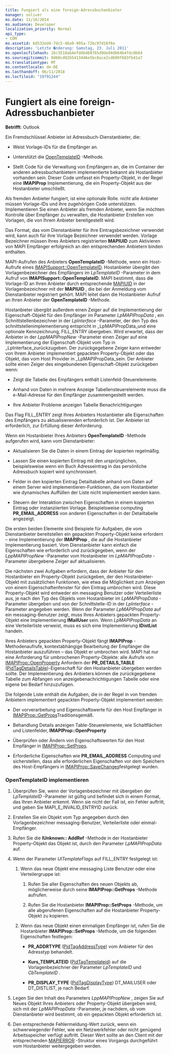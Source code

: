 ```yaml
---
title: Fungiert als eine foreign-Adressbuchanbieter
manager: soliver
ms.date: 11/16/2014
ms.audience: Developer
localization_priority: Normal
api_type:
- COM
ms.assetid: 6d532ed4-7dc5-46a9-995a-72bc97d16f6e
description: 'Letzte �nderung: Samstag, 23. Juli 2011'
ms.openlocfilehash: 16c3518ab4efddbd68765d9de94db64b4fdc0b64
ms.sourcegitcommit: 9d60cd82b5413446e5bc8ace2cd689f683fb41a7
ms.translationtype: MT
ms.contentlocale: de-DE
ms.lasthandoff: 06/11/2018
ms.locfileid: "19791244"
---
```

# <a name="acting-as-a-foreign-address-book-provider"></a>Fungiert als eine foreign-Adressbuchanbieter

**Betrifft**: Outlook 
  
Ein Fremdschlüssel Anbieter ist Adressbuch-Dienstanbieter, die: 
  
- Weist Vorlage-IDs für die Empfänger an.
    
- Unterstützt die [OpenTemplateID](iablogon-opentemplateid.md) -Methode. 
    
- Stellt Code für die Verwaltung von Empfängern an, die im Container der anderen adressbuchanbietern implementierte bekannt als Hostanbieter vorhanden sein. Dieser Code umfasst ein Property-Objekt, in der Regel eine **IMAPIProp** Implementierung, die ein Property-Objekt aus der Hostanbieter umschließt. 
    
Als fremden Anbieter fungiert, ist eine optionale Rolle. nicht alle Anbieter müssen Vorlage-IDs und ihre zugehörigen Code unterstützen. Implementieren Sie einen Anbieter als fremden Anbieter, wenn Sie möchten Kontrolle über Empfänger zu verwalten, die Hostanbieter Erstellen von Vorlagen, die von Ihrem Anbieter bereitgestellt wird. 
  
Das Format, das vom Dienstanbieter für ihre Eintragsbezeichner verwendet wird, kann auch für ihre Vorlage Bezeichner verwendet werden. Vorlage Bezeichner müssen Ihres Anbieters registrierten **MAPIUID** zum Aktivieren von MAPI Empfänger erfolgreich an den entsprechenden Anbietern binden enthalten. 
  
MAPI-Aufrufen des Anbieters **OpenTemplateID** -Methode, wenn ein Host-Aufrufe eines [IMAPISupport::OpenTemplateID](imapisupport-opentemplateid.md). Hostanbieter übergibt den Vorlagenbezeichner des Empfängers im _LpTemplateID_ -Parameter in dem Aufruf von **IMAPISupport::OpenTemplateID**. MAPI bestimmt, dass die Vorlage-ID an Ihren Anbieter durch entsprechende [MAPIUID](mapiuid.md) in der Vorlagenbezeichner mit der **MAPIUID** , die bei der Anmeldung vom Dienstanbieter registriert gehört. MAPI leitet dann die Hostanbieter Aufruf an Ihren Anbieter der **OpenTemplateID** -Methode. 
  
Hostanbieter übergibt außerdem einen Zeiger auf die Implementierung der Eigenschaft-Objekt für den Empfänger im Parameter _LpMAPIPropData_ , ein Schnittstellenbezeichner in der _LpInterface_ -Parameter, der den Typ des schnittstellenimplementierung entspricht in _LpMAPIPropData_und eine optionale Kennzeichnung, FILL_ENTRY übergeben. Wird erwartet, dass der Anbieter in der _LppMAPIPropNew_ -Parameter einen Zeiger auf eine Implementierung der Eigenschaft-Objekt vom Typ in _LpInterface_zurückzugeben. Der zurückgegebene Zeiger kann entweder von Ihrem Anbieter implementiert gepackten Property-Objekt oder das Objekt, das vom Host Provider in _LpMAPIPropData_sein. Der Anbieter sollte einen Zeiger des eingebundenen Eigenschaft-Objekt zurückgeben wenn:
  
- Zeigt die Tabelle des Empfängers enthält Listenfeld-Steuerelemente.
    
- Anhand von Daten in mehrere Anzeige Tabellensteuerelemente muss die e-Mail-Adresse für den Empfänger zusammengestellt werden.
    
- Ihre Anbieter Probleme anzeigen Tabelle Benachrichtigungen
    
Das Flag FILL_ENTRY zeigt Ihres Anbieters Hostanbieter alle Eigenschaften des Empfängers zu aktualisierenden erforderlich ist. Der Anbieter ist erforderlich, zur Erfüllung dieser Anforderung.
  
Wenn ein Hostanbieter Ihres Anbieters **OpenTemplateID** -Methode aufgerufen wird, kann vom Dienstanbieter: 
  
- Aktualisieren Sie die Daten in einem Eintrag der kopierten regelmäßig.
    
- Lassen Sie einen kopierten Eintrag mit den ursprünglichen, beispielsweise wenn ein Buch Adresseintrag in das persönliche Adressbuch kopiert wird synchronisiert.
    
- Felder in den kopierten Eintrag Detailtabelle anhand von Daten auf einem Server wird implementieren-Funktionen, die vom Hostanbieter wie dynamisches Auffüllen der Liste nicht implementiert werden kann.
    
- Steuern der Interaktion zwischen Eigenschaften in einem kopierten Eintrag oder instanziierten Vorlage. Beispielsweise computing **PR_EMAIL_ADDRESS** von anderen Eigenschaften in der Detailtabelle angezeigt. 
    
Die ersten beiden Elemente sind Beispiele für Aufgaben, die vom Dienstanbieter bereitstellen ein gepackten Property-Objekt keine erfordern – eine Implementierung der **IMAPIProp** , die auf die Hostanbieter Implementierung basiert. Vom Dienstanbieter kann einfach die Eigenschaften wie erforderlich und zurückgegeben, wenn der _LppMAPIPropNew_ -Parameter vom Hostanbieter im _LpMAPIPropData_ -Parameter übergebene Zeiger auf aktualisieren. 
  
Die nächsten zwei Aufgaben erfordern, dass der Anbieter für den Hostanbieter ein Property-Objekt zurückgeben, der den Hostanbieter-Objekt mit zusätzlichen Funktionen, wie etwa die Möglichkeit zum Anzeigen von einem Eigenschaftenfenster für den Eintrag umbrochen wird. Diese Property-Objekt wird entweder ein messaging Benutzer oder Verteilerliste aus, je nach den Typ des Objekts vom Hostanbieter im _LpMAPIPropData_ -Parameter übergeben und von der Schnittstelle-ID in der _LpInterface_ -Parameter angegeben werden. Wenn der Parameter _LpMAPIPropData_ auf ein messaging-Benutzer zeigt, muss Ihres Anbieters gepackten Property-Objekt eine Implementierung **IMailUser** sein. Wenn _LpMAPIPropData_ an eine Verteilerliste verweist, muss es sich eine Implementierung **IDistList** handeln. 
  
Ihres Anbieters gepackten Property-Objekt fängt **IMAPIProp** -Methodenaufrufe, kontextabhängige Bearbeitung der Empfänger die Hostanbieter auszuführen – das Objekt er umbrochen wird. MAPI hat nur eine Anforderung für umbrochenen Property-Objekte: alle Aufrufe von [IMAPIProp::OpenProperty](imapiprop-openproperty.md) Anfordern der **PR_DETAILS_TABLE** ([PidTagDetailsTable](pidtagdetailstable-canonical-property.md))-Eigenschaft für den Hostanbieter übergeben werden sollte. Der Implementierung des Anbieters können die zurückgegebene Tabelle zum Abfangen von anzeigebenachrichtigungen Tabelle oder eine eigene bei Bedarf hinzuzufügen. 
  
Die folgende Liste enthält die Aufgaben, die in der Regel in von fremden Anbietern implementiert gepackten Property-Objekt implementiert werden:
  
- Der vorverarbeitung und Eigenschaftswerte für den Host Empfänger in [IMAPIProp::GetProps](imapiprop-getprops.md)Traditionsgemäß.
    
- Behandlung Details anzeigen Table-Steuerelemente, wie Schaltflächen und Listenfelder, **IMAPIProp::OpenProperty**
    
- Überprüfen oder Ändern von Eigenschaftswerten für den Host Empfänger in [IMAPIProp::SetProps](imapiprop-setprops.md).
    
- Erforderliche Eigenschaften wie **PR_EMAIL_ADDRESS** Computing und sicherstellen, dass alle erforderlichen Eigenschaften vor dem Speichern des Host-Empfängers in [IMAPIProp::SaveChanges](imapiprop-savechanges.md)festgelegt wurden.
    
### <a name="to-implement-iablogonopentemplateid"></a>OpenTemplateID implementieren
  
1. Überprüfen Sie, wenn der Vorlagenbezeichner mit übergeben der _LpTemplateID_ -Parameter ist gültig und befindet sich in einem Format, das Ihren Anbieter erkennt. Wenn sie nicht der Fall ist, ein Fehler auftritt, und geben Sie MAPI_E_INVALID_ENTRYID zurück. 
    
2. Erstellen Sie ein Objekt vom Typ angegeben durch den Vorlagenbezeichner messaging-Benutzer, Verteilerliste oder einmal-Empfänger. 
    
3. Rufen Sie die **IUnknown:: AddRef** -Methode in der Hostanbieter Property-Objekt das Objekt ist, durch den Parameter _LpMAPIPropData_ auf. 
    
4. Wenn der Parameter _UlTemplateFlags_ auf FILL_ENTRY festgelegt ist: 
    
   1. Wenn das neue Objekt eine messaging Liste Benutzer oder eine Verteilergruppe ist:
      
      1. Rufen Sie aller Eigenschaften des neuen Objekts ab, möglicherweise durch seine **IMAPIProp::GetProps** -Methode aufrufen. 
          
      2. Rufen Sie die Hostanbieter **IMAPIProp::SetProps** -Methode, um alle abgerufenen Eigenschaften auf die Hostanbieter Property-Objekt zu kopieren. 
      
   2. Wenn das neue Objekt einen einmaligen Empfänger ist, rufen Sie die Hostanbieter **IMAPIProp::SetProps** -Methode, um die folgenden Eigenschaften festlegen: 
      
      - **PR_ADDRTYPE** ([PidTagAddressType](pidtagaddresstype-canonical-property.md)) vom Anbieter für den Adresstyp behandelt.
        
      - **Kurs\_TEMPLATEID** ([PidTagTemplateid](pidtagtemplateid-canonical-property.md)) auf die Vorlagenbezeichner der Parameter _LpTemplateID_ und _CbTemplateID_ . 
        
      - **PR_DISPLAY_TYPE** ([PidTagDisplayType](pidtagdisplaytype-canonical-property.md)) DT_MAILUSER oder DT_DISTLIST, je nach Bedarf.
    
5. Legen Sie den Inhalt des Parameters _LppMAPIPropNew_ , zeigen Sie auf Neues Objekt Ihres Anbieters oder Property-Objekt übergeben wird, sich mit der _LpMAPIPropData_ -Parameter, je nachdem, ob vom Dienstanbieter wird bestimmt, ob ein gepackten Objekt erforderlich ist. 
    
6. Den entsprechende Fehlermeldung-Wert zurück, wenn ein schwerwiegender Fehler, wie ein Netzwerkfehler oder nicht genügend Arbeitsspeicher verfügt auftritt. Dieser Wert sollte an den Client mit der entsprechenden [MAPIERROR](mapierror.md) -Struktur eines Vorgangs durchgeführt vom Hostanbieter weitergegeben werden. 
    

